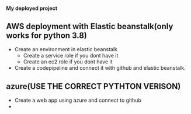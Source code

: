 #### My deployed project

## AWS deployment with Elastic beanstalk(only works for python 3.8)
* Create an environment in elastic beanstalk
  * Create a service role if you dont have it
  * Create an ec2 role if you dont have it
* Create a codepipeline and connect it with github and elastic beanstalk. 

## azure(USE THE CORRECT PYTHTON VERISON)
* Create a web app using azure and connect to github
* 
